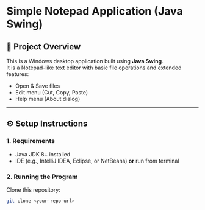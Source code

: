 # Simple Notepad Application (Java Swing)

## 📌 Project Overview
This is a Windows desktop application built using **Java Swing**.  
It is a Notepad-like text editor with basic file operations and extended features:
- Open & Save files
- Edit menu (Cut, Copy, Paste)
- Help menu (About dialog)

---

## ⚙️ Setup Instructions
### 1. Requirements
- Java JDK 8+ installed
- IDE (e.g., IntelliJ IDEA, Eclipse, or NetBeans) **or** run from terminal

### 2. Running the Program
Clone this repository:
```bash
git clone <your-repo-url>
